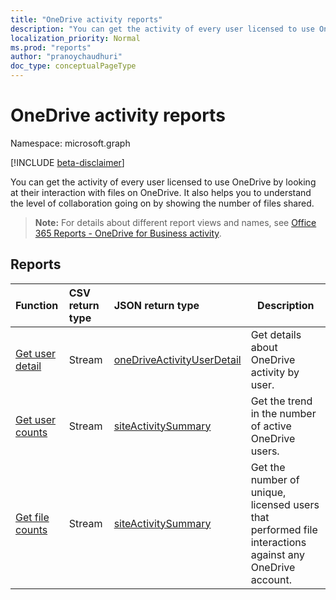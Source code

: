 ```yaml
---
title: "OneDrive activity reports"
description: "You can get the activity of every user licensed to use OneDrive by looking at their interaction with files on OneDrive. It also helps you to understand the level of collaboration going on by showing the number of files shared."
localization_priority: Normal
ms.prod: "reports"
author: "pranoychaudhuri"
doc_type: conceptualPageType
---
```


# OneDrive activity reports

Namespace: microsoft.graph

[!INCLUDE [beta-disclaimer](../../includes/beta-disclaimer.md)]

You can get the activity of every user licensed to use OneDrive by looking at their interaction with files on OneDrive. It also helps you to understand the level of collaboration going on by showing the number of files shared.

> **Note:** For details about different report views and names, see [Office 365 Reports - OneDrive for Business activity](https://support.office.com/client/OneDrive-for-Business-user-activity-8bbe4bf8-221b-46d6-99a5-2fb3c8ef9353).

## Reports

| Function                                 | CSV return type | JSON return type                         | Description                              |
| :--------------------------------------- | :-------------- | :--------------------------------------- | ---------------------------------------- |
| [Get user detail](../api/reportroot-getonedriveactivityuserdetail.md) | Stream          | [oneDriveActivityUserDetail](../resources/onedriveactivityuserdetail.md) | Get details about OneDrive activity by user. |
| [Get user counts](../api/reportroot-getonedriveactivityusercounts.md) | Stream          | [siteActivitySummary](../resources/siteactivitysummary.md) | Get the trend in the number of active OneDrive users. |
| [Get file counts](../api/reportroot-getonedriveactivityfilecounts.md) | Stream          | [siteActivitySummary](../resources/siteactivitysummary.md) | Get the number of unique, licensed users that performed file interactions against any OneDrive account. |
